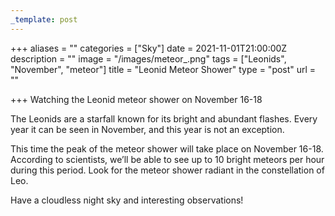 ```yaml
---
_template: post
---
```



+++
aliases = ""
categories = ["Sky"]
date = 2021-11-01T21:00:00Z
description = ""
image = "/images/meteor_.png"
tags = ["Leonids", "November", "meteor"]
title = "Leonid Meteor Shower"
type = "post"
url = ""

+++
Watching the Leonid meteor shower on November 16-18   
  
The Leonids are a starfall known for its bright and abundant flashes. Every year it can be seen in November, and this year is not an exception.  
  
This time the peak of the meteor shower will take place on November 16-18. According to scientists, we’ll be able to see up to 10 bright meteors per hour during this period. Look for the meteor shower radiant in the constellation of Leo.  
  
Have a cloudless night sky and interesting observations!
